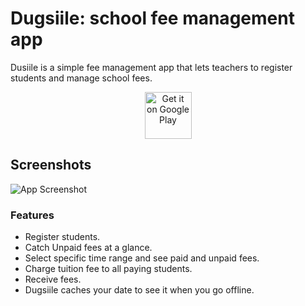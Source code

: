 
# Dugsiile: school fee management app

Dusiile is a simple fee management app that lets teachers to register students and manage school fees.
<p align="center">
  <a href="https://play.google.com/store/apps/details?id=com.dugsiile"><img alt="Get it on Google Play" src="https://play.google.com/intl/en_us/badges/images/apps/en-play-badge-border.png" height="75px"/></a>
</p>

## Screenshots

![App Screenshot](https://res.cloudinary.com/dugsiile/image/upload/v1659005890/dugsiile_screen_thumbnail_sah7gt.png)

### Features
* Register students.
* Catch Unpaid fees at a glance.
* Select specific time range and see paid and unpaid fees.
* Charge tuition fee to all paying students.
* Receive fees.
* Dugsiile caches your date to see it when you go offline.
